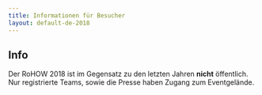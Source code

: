 ```yaml
---
title: Informationen für Besucher
layout: default-de-2018
---
```


## Info

Der RoHOW 2018 ist im Gegensatz zu den letzten Jahren **nicht** öffentlich. Nur registrierte
Teams, sowie die Presse haben Zugang zum Eventgelände.